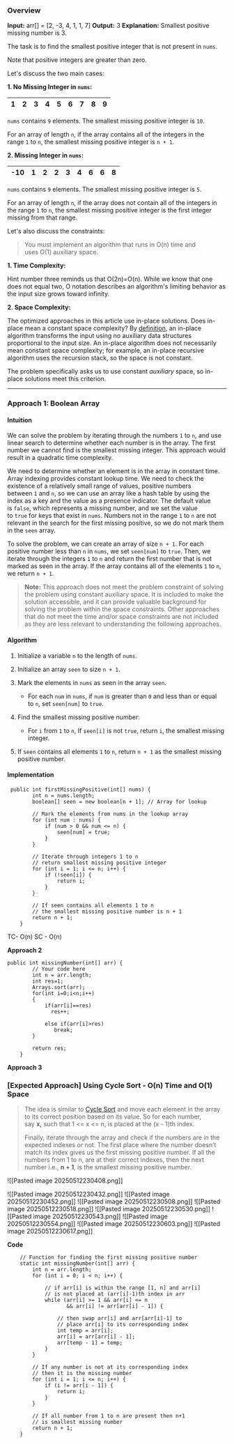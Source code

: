 
### Overview

**Input:** arr[] = [2, -3, 4, 1, 1, 7]
**Output:** 3
**Explanation:** Smallest positive missing number is 3.

The task is to find the smallest positive integer that is not present in `nums`.

Note that positive integers are greater than zero.

Let's discuss the two main cases:

**1. No Missing Integer in `nums`:**

| 1   | 2   | 3   | 4   | 5   | 6   | 7   | 8   | 9   |
| --- | --- | --- | --- | --- | --- | --- | --- | --- |

`nums` contains `9` elements. The smallest missing positive integer is `10`.

For an array of length `n`, if the array contains all of the integers in the range `1` to `n`, the smallest missing positive integer is `n + 1`.

**2. Missing Integer in `nums`:**

|-10|1|2|2|3|4|6|6|8|
|---|---|---|---|---|---|---|---|---|

`nums` contains `9` elements. The smallest missing positive integer is `5`.

For an array of length `n`, if the array does not contain all of the integers in the range `1` to `n`, the smallest missing positive integer is the first integer missing from that range.

Let's also discuss the constraints:

> You must implement an algorithm that runs in O(n) time and uses O(1) auxiliary space.

**1. Time Complexity:**

Hint number three reminds us that O(2n)=O(n). While we know that one does not equal two, O notation describes an algorithm's limiting behavior as the input size grows toward infinity.

**2. Space Complexity:**

The optimized approaches in this article use in-place solutions. Does in-place mean a constant space complexity? By [definition](https://en.wikipedia.org/wiki/In-place_algorithm), an in-place algorithm transforms the input using no auxiliary data structures proportional to the input size. An in-place algorithm does not necessarily mean constant space complexity; for example, an in-place recursive algorithm uses the recursion stack, so the space is not constant.

The problem specifically asks us to use constant _auxiliary_ space, so in-place solutions meet this criterion.

---

### Approach 1: Boolean Array

#### Intuition

We can solve the problem by iterating through the numbers `1` to `n`, and use linear search to determine whether each number is in the array. The first number we cannot find is the smallest missing integer. This approach would result in a quadratic time complexity.

We need to determine whether an element is in the array in constant time. Array indexing provides constant lookup time. We need to check the existence of a relatively small range of values, positive numbers between `1` and `n`, so we can use an array like a hash table by using the index as a key and the value as a presence indicator. The default value is `false`, which represents a missing number, and we set the value to `true` for keys that exist in `nums`. Numbers not in the range `1` to `n` are not relevant in the search for the first missing positive, so we do not mark them in the `seen` array.

To solve the problem, we can create an array of size `n + 1`. For each positive number less than `n` in `nums`, we set `seen[num]` to `true`. Then, we iterate through the integers `1` to `n` and return the first number that is not marked as seen in the array. If the array contains all of the elements `1` to `n`, we return `n + 1`.

> **Note:** This approach does not meet the problem constraint of solving the problem using constant auxiliary space. It is included to make the solution accessible, and it can provide valuable background for solving the problem within the space constraints. Other approaches that do not meet the time and/or space constraints are not included as they are less relevant to understanding the following approaches.

#### Algorithm

1. Initialize a variable `n` to the length of `nums`.
    
2. Initialize an array `seen` to size `n + 1`.
    
3. Mark the elements in `nums` as seen in the array `seen`.
    
    - For each `num` in `nums`, if `num` is greater than `0` and less than or equal to `n`, set `seen[num]` to `true`.
4. Find the smallest missing positive number:
    
    - For `i` from `1` to `n`, If `seen[i]` is not `true`, return `i`, the smallest missing integer.
5. If `seen` contains all elements `1` to `n`, return `n + 1` as the smallest missing positive number.
    

#### Implementation
```
 public int firstMissingPositive(int[] nums) {
        int n = nums.length;
        boolean[] seen = new boolean[n + 1]; // Array for lookup

        // Mark the elements from nums in the lookup array
        for (int num : nums) {
            if (num > 0 && num <= n) {
                seen[num] = true;
            }
        }

        // Iterate through integers 1 to n
        // return smallest missing positive integer
        for (int i = 1; i <= n; i++) {
            if (!seen[i]) {
                return i;
            }
        }

        // If seen contains all elements 1 to n
        // the smallest missing positive number is n + 1
        return n + 1;
    }
```

TC- O(n)  SC - O(n)

**Approach 2**

```
public int missingNumber(int[] arr) {
        // Your code here
        int n = arr.length;
        int res=1;
        Arrays.sort(arr);
        for(int i=0;i<n;i++)
        {
            if(arr[i]==res)
              res++;
              
            else if(arr[i]>res)
               break;
        }
        
        return res;
    }
```

**Approach 3**
### ****[Expected Approach] Using Cycle Sort - O(n) Time and O(1) Space****

> The idea is similar to [Cycle Sort](https://www.geeksforgeeks.org/cycle-sort/) and move each element in the array to its correct position based on its value. So for each number, say ****x,**** such that 1 <= x <= n, is placed at the (x - 1)th index.
> 
> Finally, iterate through the array and check if the numbers are in the expected indexes or not. The first place where the number doesn’t match its index gives us the first missing positive number. If all the numbers from 1 to n, are at their correct indexes, then the next number i.e., ****n + 1****, is the smallest missing positive number.

![[Pasted image 20250512230408.png]]

![[Pasted image 20250512230432.png]]
![[Pasted image 20250512230452.png]]
![[Pasted image 20250512230508.png]]
![[Pasted image 20250512230518.png]]
![[Pasted image 20250512230530.png]]
![[Pasted image 20250512230543.png]]
![[Pasted image 20250512230554.png]]
![[Pasted image 20250512230603.png]]
![[Pasted image 20250512230617.png]]

**Code**
```
    // Function for finding the first missing positive number
    static int missingNumber(int[] arr) {
        int n = arr.length;
        for (int i = 0; i < n; i++) {

            // if arr[i] is within the range [1, n] and arr[i]
            // is not placed at (arr[i]-1)th index in arr
            while (arr[i] >= 1 && arr[i] <= n
                   && arr[i] != arr[arr[i] - 1]) {

                // then swap arr[i] and arr[arr[i]-1] to
                // place arr[i] to its corresponding index
                int temp = arr[i];
                arr[i] = arr[arr[i] - 1];
                arr[temp - 1] = temp;
            }
        }

        // If any number is not at its corresponding index 
        // then it is the missing number
        for (int i = 1; i <= n; i++) {
            if (i != arr[i - 1]) {
                return i;
            }
        }

        // If all number from 1 to n are present then n+1 
        // is smallest missing number
        return n + 1;
    }

```





